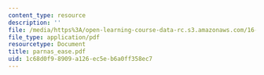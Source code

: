 ```yaml
---
content_type: resource
description: ''
file: /media/https%3A/open-learning-course-data-rc.s3.amazonaws.com/16-355j-software-engineering-concepts-fall-2005/1c68d0f98909a126ec5eb6a0ff358ec7_parnas_ease.pdf
file_type: application/pdf
resourcetype: Document
title: parnas_ease.pdf
uid: 1c68d0f9-8909-a126-ec5e-b6a0ff358ec7
---
```

